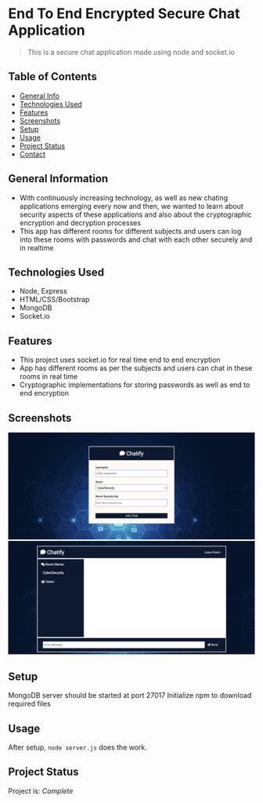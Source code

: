 # End To End Encrypted Secure Chat Application
> This is a secure chat application made using node and socket.io
<!-- > Live demo [_here_](https://www.example.com). If you have the project hosted somewhere, include the link here. -->

## Table of Contents
* [General Info](#general-information)
* [Technologies Used](#technologies-used)
* [Features](#features)
* [Screenshots](#screenshots)
* [Setup](#setup)
* [Usage](#usage)
* [Project Status](#project-status)
* [Contact](#contact)
<!-- * [License](#license) -->


## General Information
- With continuously increasing technology, as well as new chating applications emerging every now and then, we wanted to learn about security aspects of these applications and also about the cryptographic encryption and decryption processes
- This app has different rooms for different subjects and users can log into these rooms with passwords and chat with each other securely and in realtime
<!-- You don't have to answer all the questions - just the ones relevant to your project. -->


## Technologies Used
- Node, Express
- HTML/CSS/Bootstrap
- MongoDB
- Socket.io

## Features
- This project uses socket.io for real time end to end encryption
- App has different rooms as per the subjects and users can chat in these rooms in real time
- Cryptographic implementations for storing passwords as well as end to end encryption


## Screenshots
![Screenshot 1](./Screenshots/1.png)
![Screenshot 2](./Screenshots/2.png)
<!-- If you have screenshots you'd like to share, include them here. -->


## Setup
MongoDB server should be started at port 27017
Initialize npm to download required files


## Usage
After setup,
`node server.js` does the work.


## Project Status
Project is: _Complete_ 



<!-- Optional -->
<!-- ## License -->
<!-- This project is open source and available under the [... License](). -->

<!-- You don't have to include all sections - just the one's relevant to your project -->
